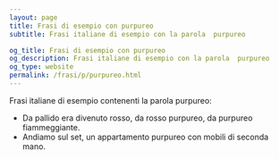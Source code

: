 ```yaml
---
layout: page
title: Frasi di esempio con purpureo 
subtitle: Frasi italiane di esempio con la parola  purpureo

og_title: Frasi di esempio con purpureo 
og_description: Frasi italiane di esempio con la parola  purpureo
og_type: website
permalink: /frasi/p/purpureo.html
---
```


Frasi italiane di esempio contenenti la parola purpureo:


- Da pallido era divenuto rosso, da rosso purpureo, da purpureo fiammeggiante.
- Andiamo sul set, un appartamento purpureo con mobili di seconda mano.
